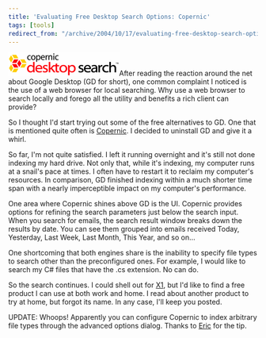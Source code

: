 ```yaml
---
title: 'Evaluating Free Desktop Search Options: Copernic'
tags: [tools]
redirect_from: "/archive/2004/10/17/evaluating-free-desktop-search-options-copernic.aspx/"
---
```


![Copernic Logo](/assets/images/copernicLogog.gif)After reading the reaction
around the net about Google Desktop (GD for short), one common complaint
I noticed is the use of a web browser for local searching. Why use a web
browser to search locally and forego all the utility and benefits a rich
client can provide?

So I thought I'd start trying out some of the free alternatives to GD.
One that is mentioned quite often is
[Copernic](http://www.copernic.com/). I decided to uninstall GD and give
it a whirl.

So far, I'm not quite satisfied. I left it running overnight and it's
still not done indexing my hard drive. Not only that, while it's
indexing, my computer runs at a snail's pace at times. I often have to
restart it to reclaim my computer's resources. In comparison, GD
finished indexing within a much shorter time span with a nearly
imperceptible impact on my computer's performance.

One area where Copernic shines above GD is the UI. Copernic provides
options for refining the search parameters just below the search input.
When you search for emails, the search result window breaks down the
results by date. You can see them grouped into emails received Today,
Yesterday, Last Week, Last Month, This Year, and so on...

One shortcoming that both engines share is the inability to specify file
types to search other than the preconfigured ones. For example, I would
like to search my C# files that have the .cs extension. No can do.

So the search continues. I could shell out for [X1](http://www.x1.com/),
but I'd like to find a free product I can use at both work and home. I
read about another product to try at home, but forgot its name. In any
case, I'll keep you posted.

UPDATE: Whoops! Apparently you can configure Copernic to index arbitrary
file types through the advanced options dialog. Thanks to
[Eric](http://www.randomtree.org/eric/techblog/) for the tip.

